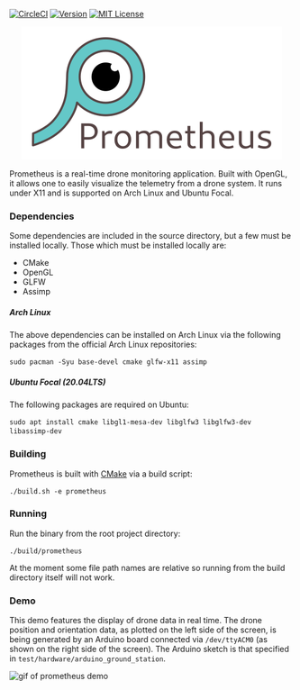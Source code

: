 [![CircleCI][circle-badge]][circle-url]
[![Version][version-badge]](version-url)
[![MIT License][license-badge]](LICENSE.md)

<p align="center">
    <img alt="Prometheus logo" src="assets/logos/logo_with_text.png">
</p>

Prometheus is a real-time drone monitoring application. Built with OpenGL, it
allows one to easily visualize the telemetry from a drone system. It runs under
X11 and is supported on Arch Linux and Ubuntu Focal.

### Dependencies

Some dependencies are included in the source directory, but a few must be
installed locally. Those which must be installed locally are:

* CMake
* OpenGL
* GLFW
* Assimp

##### Arch Linux

The above dependencies can be installed on Arch Linux via the following packages
from the official Arch Linux repositories:

```
sudo pacman -Syu base-devel cmake glfw-x11 assimp
```

##### Ubuntu Focal (20.04LTS)

The following packages are required on Ubuntu:

```
sudo apt install cmake libgl1-mesa-dev libglfw3 libglfw3-dev libassimp-dev
```

### Building

Prometheus is built with [CMake](https://cmake.org/) via a build script:

```
./build.sh -e prometheus
```

### Running

Run the binary from the root project directory:

```
./build/prometheus
```

At the moment some file path names are relative so running from the build
directory itself will not work.

### Demo

This demo features the display of drone data in real time. The drone position
and orientation data, as plotted on the left side of the screen, is being
generated by an Arduino board connected via `/dev/ttyACM0` (as shown on the
right side of the screen). The Arduino sketch is that specified in
`test/hardware/arduino_ground_station`.

![gif of prometheus demo](assets/gifs/prometheus.gif)

[circle-badge]: https://circleci.com/gh/jdtaylor7/prometheus.svg?style=svg
[circle-url]: https://circleci.com/gh/jdtaylor7/prometheus
[version-badge]: https://img.shields.io/github/release/jdtaylor7/drone_viewer/all.svg
[version-url]: https://github.com/jdtaylor7/drone_viewer/releases/latest
[license-badge]: https://img.shields.io/badge/license-MIT-007EC7.svg

